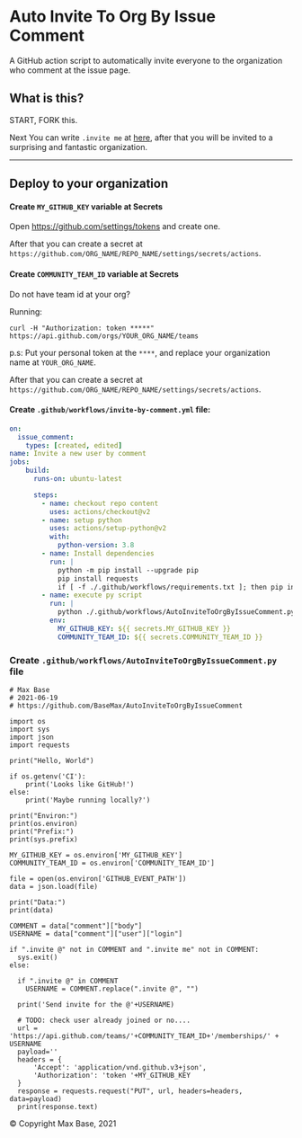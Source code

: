 # Auto Invite To Org By Issue Comment

A GitHub action script to automatically invite everyone to the organization who comment at the issue page.

## What is this?

START, FORK this.

Next You can write `.invite me` at [here](https://github.com/BaseMax/AutoInviteToOrgByIssueComment/issues/1
), after that you will be invited to a surprising and fantastic organization.

----------

## Deploy to your organization

#### Create `MY_GITHUB_KEY` variable at Secrets

Open https://github.com/settings/tokens and create one.

After that you can create a secret at `https://github.com/ORG_NAME/REPO_NAME/settings/secrets/actions`.

#### Create `COMMUNITY_TEAM_ID` variable at Secrets

Do not have team id at your org?

Running:

```
curl -H "Authorization: token *****" https://api.github.com/orgs/YOUR_ORG_NAME/teams
```

p.s: Put your personal token at the `****`, and replace your organization name at `YOUR_ORG_NAME`.

After that you can create a secret at `https://github.com/ORG_NAME/REPO_NAME/settings/secrets/actions`.

#### Create `.github/workflows/invite-by-comment.yml` file:

```yaml
on:
  issue_comment:
    types: [created, edited]
name: Invite a new user by comment
jobs:
    build:
      runs-on: ubuntu-latest

      steps:
        - name: checkout repo content
          uses: actions/checkout@v2
        - name: setup python
          uses: actions/setup-python@v2
          with:
            python-version: 3.8
        - name: Install dependencies
          run: |
            python -m pip install --upgrade pip
            pip install requests
            if [ -f ./.github/workflows/requirements.txt ]; then pip install -r ./.github/workflows/requirements.txt; fi
        - name: execute py script
          run: |
            python ./.github/workflows/AutoInviteToOrgByIssueComment.py
          env:
            MY_GITHUB_KEY: ${{ secrets.MY_GITHUB_KEY }}
            COMMUNITY_TEAM_ID: ${{ secrets.COMMUNITY_TEAM_ID }}
```

### Create `.github/workflows/AutoInviteToOrgByIssueComment.py` file

```
# Max Base
# 2021-06-19
# https://github.com/BaseMax/AutoInviteToOrgByIssueComment

import os
import sys
import json
import requests

print("Hello, World")

if os.getenv('CI'):
    print('Looks like GitHub!')
else:
    print('Maybe running locally?')

print("Environ:")
print(os.environ)
print("Prefix:")
print(sys.prefix)

MY_GITHUB_KEY = os.environ['MY_GITHUB_KEY']
COMMUNITY_TEAM_ID = os.environ['COMMUNITY_TEAM_ID']

file = open(os.environ['GITHUB_EVENT_PATH'])
data = json.load(file)

print("Data:")
print(data)

COMMENT = data["comment"]["body"]
USERNAME = data["comment"]["user"]["login"]

if ".invite @" not in COMMENT and ".invite me" not in COMMENT:
  sys.exit()
else:

  if ".invite @" in COMMENT
    USERNAME = COMMENT.replace(".invite @", "")

  print('Send invite for the @'+USERNAME)

  # TODO: check user already joined or no....
  url = 'https://api.github.com/teams/'+COMMUNITY_TEAM_ID+'/memberships/' + USERNAME
  payload=''
  headers = {
      'Accept': 'application/vnd.github.v3+json',
      'Authorization': 'token '+MY_GITHUB_KEY
  }
  response = requests.request("PUT", url, headers=headers, data=payload)
  print(response.text)
```

© Copyright Max Base, 2021
